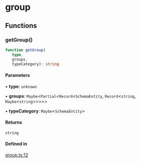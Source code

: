 # group

## Functions

### getGroup()

```ts
function getGroup(
   type, 
   groups, 
   typeCategory): string
```

#### Parameters

• **type**: `unknown`

• **groups**: `Maybe`\<`Partial`\<`Record`\<`SchemaEntity`, `Record`\<`string`, `Maybe`\<`string`\>\>\>\>\>

• **typeCategory**: `Maybe`\<`SchemaEntity`\>

#### Returns

`string`

#### Defined in

[group.ts:12](https://github.com/graphql-markdown/graphql-markdown/blob/main/packages/printer-legacy/src/group.ts#L12)
